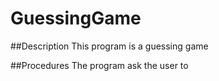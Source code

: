 # GuessingGame
##Description
This program is a guessing game

##Procedures
The program ask the user to 

